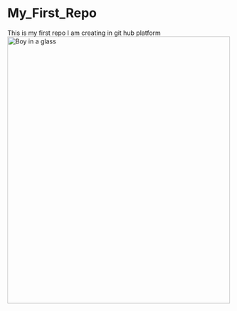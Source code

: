 # My_First_Repo
This is my first repo I am creating in git hub platform
<img src="img_Bhagwan Dass.jpg" alt="Boy in a glass" width="500" height="600">
